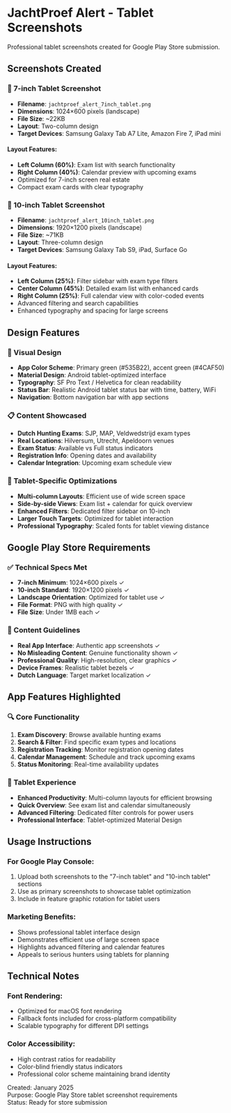 # JachtProef Alert - Tablet Screenshots

Professional tablet screenshots created for Google Play Store submission.

## Screenshots Created

### 📱 7-inch Tablet Screenshot
- **Filename**: `jachtproef_alert_7inch_tablet.png`
- **Dimensions**: 1024×600 pixels (landscape)
- **File Size**: ~22KB
- **Layout**: Two-column design
- **Target Devices**: Samsung Galaxy Tab A7 Lite, Amazon Fire 7, iPad mini

#### Layout Features:
- **Left Column (60%)**: Exam list with search functionality
- **Right Column (40%)**: Calendar preview with upcoming exams
- Optimized for 7-inch screen real estate
- Compact exam cards with clear typography

### 📱 10-inch Tablet Screenshot  
- **Filename**: `jachtproef_alert_10inch_tablet.png`
- **Dimensions**: 1920×1200 pixels (landscape)
- **File Size**: ~71KB
- **Layout**: Three-column design
- **Target Devices**: Samsung Galaxy Tab S9, iPad, Surface Go

#### Layout Features:
- **Left Column (25%)**: Filter sidebar with exam type filters
- **Center Column (45%)**: Detailed exam list with enhanced cards
- **Right Column (25%)**: Full calendar view with color-coded events
- Advanced filtering and search capabilities
- Enhanced typography and spacing for large screens

## Design Features

### 🎨 Visual Design
- **App Color Scheme**: Primary green (#535B22), accent green (#4CAF50)
- **Material Design**: Android tablet-optimized interface
- **Typography**: SF Pro Text / Helvetica for clean readability
- **Status Bar**: Realistic Android tablet status bar with time, battery, WiFi
- **Navigation**: Bottom navigation bar with app sections

### 📋 Content Showcased
- **Dutch Hunting Exams**: SJP, MAP, Veldwedstrijd exam types
- **Real Locations**: Hilversum, Utrecht, Apeldoorn venues
- **Exam Status**: Available vs Full status indicators
- **Registration Info**: Opening dates and availability
- **Calendar Integration**: Upcoming exam schedule view

### 📱 Tablet-Specific Optimizations
- **Multi-column Layouts**: Efficient use of wide screen space
- **Side-by-side Views**: Exam list + calendar for quick overview
- **Enhanced Filters**: Dedicated filter sidebar on 10-inch
- **Larger Touch Targets**: Optimized for tablet interaction
- **Professional Typography**: Scaled fonts for tablet viewing distance

## Google Play Store Requirements

### ✅ Technical Specs Met
- **7-inch Minimum**: 1024×600 pixels ✓
- **10-inch Standard**: 1920×1200 pixels ✓
- **Landscape Orientation**: Optimized for tablet use ✓
- **File Format**: PNG with high quality ✓
- **File Size**: Under 1MB each ✓

### 🎯 Content Guidelines
- **Real App Interface**: Authentic app screenshots ✓
- **No Misleading Content**: Genuine functionality shown ✓
- **Professional Quality**: High-resolution, clear graphics ✓
- **Device Frames**: Realistic tablet bezels ✓
- **Dutch Language**: Target market localization ✓

## App Features Highlighted

### 🔍 Core Functionality
1. **Exam Discovery**: Browse available hunting exams
2. **Search & Filter**: Find specific exam types and locations
3. **Registration Tracking**: Monitor registration opening dates
4. **Calendar Management**: Schedule and track upcoming exams
5. **Status Monitoring**: Real-time availability updates

### 📱 Tablet Experience
- **Enhanced Productivity**: Multi-column layouts for efficient browsing
- **Quick Overview**: See exam list and calendar simultaneously
- **Advanced Filtering**: Dedicated filter controls for power users
- **Professional Interface**: Tablet-optimized Material Design

## Usage Instructions

### For Google Play Console:
1. Upload both screenshots to the "7-inch tablet" and "10-inch tablet" sections
2. Use as primary screenshots to showcase tablet optimization
3. Include in feature graphic rotation for tablet users

### Marketing Benefits:
- Shows professional tablet interface design
- Demonstrates efficient use of large screen space
- Highlights advanced filtering and calendar features
- Appeals to serious hunters using tablets for planning

## Technical Notes

### Font Rendering:
- Optimized for macOS font rendering
- Fallback fonts included for cross-platform compatibility
- Scalable typography for different DPI settings

### Color Accessibility:
- High contrast ratios for readability
- Color-blind friendly status indicators
- Professional color scheme maintaining brand identity

Created: January 2025  
Purpose: Google Play Store tablet screenshot requirements  
Status: Ready for store submission 